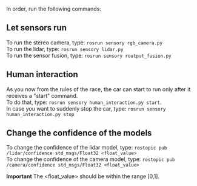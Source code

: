 In order, run the following commands:

## Let sensors run
To run the stereo camera, type: `rosrun sensory rgb_camera.py` <br/>
To run the lidar, type: `rosrun sensory lidar.py` <br/>
To run the sensor fusion, type: `rosrun sensory routput_fusion.py` <br/>

## Human interaction
As you now from the rules of the race, the car can start to run only after it receives a "start" command. <br/>
To do that, type: `rosrun sensory human_interaction.py start`. <br/>
In case you want to suddenly stop the car, type: `rosrun sensory human_interaction.py stop` <br/>

## Change the confidence of the models

To change the confidence of the lidar model, type: `rostopic pub /lidar/confidence std_msgs/Float32 <float_value>` <br/>
To change the confidence of the camera model, type: `rostopic pub /camera/confidence std_msgs/Float32 <float_value>` <br/>

**Important** The <float_value> should be within the range [0,1].
